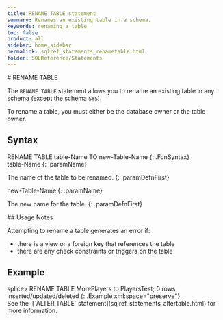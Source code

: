 ```yaml
---
title: RENAME TABLE statement
summary: Renames an existing table in a schema.
keywords: renaming a table
toc: false
product: all
sidebar: home_sidebar
permalink: sqlref_statements_renametable.html
folder: SQLReference/Statements
---
```

<section>
<div class="TopicContent" data-swiftype-index="true" markdown="1">
# RENAME TABLE

The `RENAME TABLE` statement allows you to rename an existing table in
any schema (except the schema `SYS`).

To rename a table, you must either be the database owner or the table
owner.

## Syntax

<div class="fcnWrapperWide" markdown="1">
    RENAME TABLE table-Name TO new-Table-Name
{: .FcnSyntax}

</div>
<div class="paramList" markdown="1">
table-Name
{: .paramName}

The name of the table to be renamed.
{: .paramDefnFirst}

new-Table-Name
{: .paramName}

The new name for the table.
{: .paramDefnFirst}

</div>
## Usage Notes

Attempting to rename a table generates an error if:

* there is a view or a foreign key that references the table
* there are any check constraints <span>or triggers </span>on the table

## Example

<div class="preWrapper" markdown="1">
    splice> RENAME TABLE MorePlayers to PlayersTest;
    0 rows inserted/updated/deleted
{: .Example xml:space="preserve"}

</div>
See the &nbsp;[`ALTER TABLE` statement](sqlref_statements_altertable.html) for
more information.

</div>
</section>

